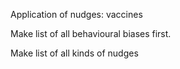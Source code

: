 


Application of nudges: vaccines


Make list of all behavioural biases first.

Make list of all kinds of nudges
